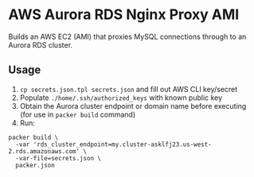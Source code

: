 # AWS Aurora RDS Nginx Proxy AMI

Builds an AWS EC2 (AMI) that proxies MySQL connections through to an Aurora RDS cluster.

## Usage

1. `cp secrets.json.tpl secrets.json` and fill out AWS CLI key/secret
1. Populate `./home/.ssh/authorized_keys` with known public key
1. Obtain the Aurora cluster endpoint or domain name before executing (for use in `packer build` command)
1. Run:

```
packer build \
  -var 'rds_cluster_endpoint=my.cluster-asklfj23.us-west-2.rds.amazonaws.com' \
  -var-file=secrets.json \
  packer.json
```
